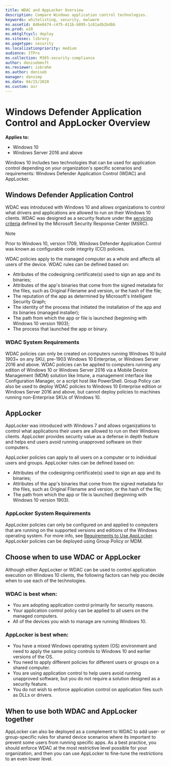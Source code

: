 ```yaml
---
title: WDAC and AppLocker Overview
description: Compare Windows application control technologies.
keywords: whitelisting, security, malware
ms.assetid: 8d6e0474-c475-411b-b095-1c61adb2bdbb
ms.prod: w10
ms.mktglfcycl: deploy
ms.sitesec: library
ms.pagetype: security
ms.localizationpriority: medium
audience: ITPro
ms.collection: M365-security-compliance
author: denisebmsft
ms.reviewer: isbrahm
ms.author: deniseb
manager: dansimp
ms.date: 04/15/2020
ms.custom: asr
---
```


# Windows Defender Application Control and AppLocker Overview

**Applies to:**

- Windows 10
- Windows Server 2016 and above

Windows 10 includes two technologies that can be used for application control depending on your organization's specific scenarios and requirements: Windows Defender Application Control (WDAC) and AppLocker.

## Windows Defender Application Control

WDAC was introduced with Windows 10 and allows organizations to control what drivers and applications are allowed to run on their Windows 10 clients. WDAC was designed as a security feature under the [servicing criteria](https://www.microsoft.com/msrc/windows-security-servicing-criteria) defined by the Microsoft Security Response Center (MSRC).

> [!NOTE]
> Prior to Windows 10, version 1709, Windows Defender Application Control was known as configurable code integrity (CCI) policies.

WDAC policies apply to the managed computer as a whole and affects all users of the device. WDAC rules can be defined based on:

- Attributes of the codesigning certificate(s) used to sign an app and its binaries;
- Attributes of the app's binaries that come from the signed metadata for the files, such as Original Filename and version, or the hash of the file;
- The reputation of the app as determined by Microsoft's Intelligent Security Graph;
- The identity of the process that initiated the installation of the app and its binaries (managed installer);
- The path from which the app or file is launched (beginning with Windows 10 version 1903);
- The process that launched the app or binary.

### WDAC System Requirements

WDAC policies can only be created on computers running Windows 10 build 1903+ on any SKU, pre-1903 Windows 10 Enterprise, or Windows Server 2016 and above.
WDAC policies can be applied to computers running any edition of Windows 10 or Windows Server 2016 via a Mobile Device Management (MDM) solution like Intune, a management interface like Configuration Manager, or a script host like PowerShell. Group Policy can also be used to deploy WDAC policies to Windows 10 Enterprise edition or Windows Server 2016 and above, but cannot deploy policies to machines running non-Enterprise SKUs of Windows 10.

## AppLocker

AppLocker was introduced with Windows 7 and allows organizations to control what applications their users are allowed to run on their Windows clients. AppLocker provides security value as a defense in depth feature and helps end users avoid running unapproved software on their computers.

AppLocker policies can apply to all users on a computer or to individual users and groups. AppLocker rules can be defined based on:

- Attributes of the codesigning certificate(s) used to sign an app and its binaries;
- Attributes of the app's binaries that come from the signed metadata for the files, such as Original Filename and version, or the hash of the file;
- The path from which the app or file is launched (beginning with Windows 10 version 1903).

### AppLocker System Requirements

AppLocker policies can only be configured on and applied to computers that are running on the supported versions and editions of the Windows operating system. For more info, see [Requirements to Use AppLocker](applocker/requirements-to-use-applocker.md). 
AppLocker policies can be deployed using Group Policy or MDM.

## Choose when to use WDAC or AppLocker

Although either AppLocker or WDAC can be used to control application execution on Windows 10 clients, the following factors can help you decide when to use each of the technologies. 

### WDAC is best when:

- You are adopting application control primarily for security reasons.
- Your application control policy can be applied to all users on the managed computers.
- All of the devices you wish to manage are running Windows 10.

### AppLocker is best when:

- You have a mixed Windows operating system (OS) environment and need to apply the same policy controls to Windows 10 and earlier versions of the OS.
- You need to apply different policies for different users or groups on a shared computer.
- You are using application control to help users avoid running unapproved software, but you do not require a solution designed as a security feature.
- You do not wish to enforce application control on application files such as DLLs or drivers.

## When to use both WDAC and AppLocker together

AppLocker can also be deployed as a complement to WDAC to add user- or group-specific rules for shared device scenarios where its important to prevent some users from running specific apps.
As a best practice, you should enforce WDAC at the most restrictive level possible for your organization, and then you can use AppLocker to fine-tune the restrictions to an even lower level.
